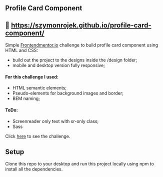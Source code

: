 
## Profile Card Component

## 🎥 https://szymonrojek.github.io/profile-card-component/

Simple [Frontendmentor.io](https://www.frontendmentor.io/dashboard) challenge to build profile card component using HTML and CSS:
* build out the project to the designs inside the /design folder;
* mobile and desktop version fully responsive;

#### **For this challenge I used:**
* HTML semantic elements;
* Pseudo-elements for background images and border;
* BEM naming;

#### **ToDo:**
- Screenreader only text with sr-only class;
- Sass

Click [here](https://www.frontendmentor.io/challenges/profile-card-component-cfArpWshJ) to see the challenge.

## Setup
Clone this repo to your desktop and run this project locally using npm to install all the dependencies.




